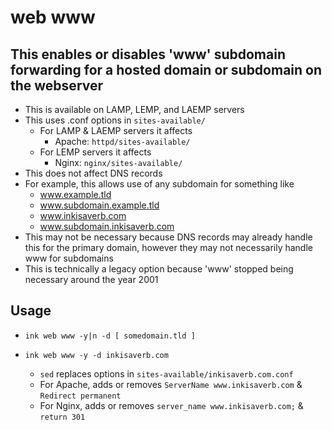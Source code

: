 # web www

## This enables or disables 'www' subdomain forwarding for a hosted domain or subdomain on the webserver
- This is available on LAMP, LEMP, and LAEMP servers
- This uses .conf options in `sites-available/`
  - For LAMP & LAEMP servers it affects
    - Apache: `httpd/sites-available/`
  - For LEMP servers it affects
    - Nginx:  `nginx/sites-available/`
- This does not affect DNS records
- For example, this allows use of any subdomain for something like
  - www.example.tld
  - www.subdomain.example.tld
  - www.inkisaverb.com
  - www.subdomain.inkisaverb.com
- This may not be necessary because DNS records may already handle this for the primary domain, however they may not necessarily handle www for subdomains
- This is technically a legacy option because 'www' stopped being necessary around the year 2001

## Usage
- `ink web www -y|n -d [ somedomain.tld ]`

- `ink web www -y -d inkisaverb.com`
  - `sed` replaces options in `sites-available/inkisaverb.com.conf`
  - For Apache, adds or removes `ServerName www.inkisaverb.com` & `Redirect permanent`
  - For Nginx, adds or removes `server_name www.inkisaverb.com;` & `return 301`
